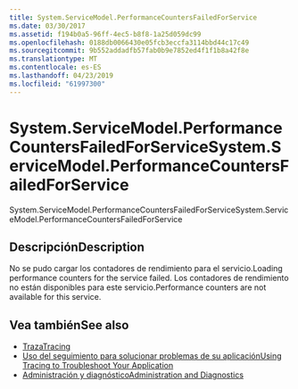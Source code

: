 ```yaml
---
title: System.ServiceModel.PerformanceCountersFailedForService
ms.date: 03/30/2017
ms.assetid: f194b0a5-96ff-4ec5-b8f8-1a25d059dc99
ms.openlocfilehash: 0188db0066430e05fcb3eccfa3114bbd44c17c49
ms.sourcegitcommit: 9b552addadfb57fab0b9e7852ed4f1f1b8a42f8e
ms.translationtype: MT
ms.contentlocale: es-ES
ms.lasthandoff: 04/23/2019
ms.locfileid: "61997300"
---
```

# <a name="systemservicemodelperformancecountersfailedforservice"></a><span data-ttu-id="b2dd9-102">System.ServiceModel.PerformanceCountersFailedForService</span><span class="sxs-lookup"><span data-stu-id="b2dd9-102">System.ServiceModel.PerformanceCountersFailedForService</span></span>
<span data-ttu-id="b2dd9-103">System.ServiceModel.PerformanceCountersFailedForService</span><span class="sxs-lookup"><span data-stu-id="b2dd9-103">System.ServiceModel.PerformanceCountersFailedForService</span></span>  
  
## <a name="description"></a><span data-ttu-id="b2dd9-104">Descripción</span><span class="sxs-lookup"><span data-stu-id="b2dd9-104">Description</span></span>  
 <span data-ttu-id="b2dd9-105">No se pudo cargar los contadores de rendimiento para el servicio.</span><span class="sxs-lookup"><span data-stu-id="b2dd9-105">Loading performance counters for the service failed.</span></span> <span data-ttu-id="b2dd9-106">Los contadores de rendimiento no están disponibles para este servicio.</span><span class="sxs-lookup"><span data-stu-id="b2dd9-106">Performance counters are not available for this service.</span></span>  
  
## <a name="see-also"></a><span data-ttu-id="b2dd9-107">Vea también</span><span class="sxs-lookup"><span data-stu-id="b2dd9-107">See also</span></span>

- [<span data-ttu-id="b2dd9-108">Traza</span><span class="sxs-lookup"><span data-stu-id="b2dd9-108">Tracing</span></span>](../../../../../docs/framework/wcf/diagnostics/tracing/index.md)
- [<span data-ttu-id="b2dd9-109">Uso del seguimiento para solucionar problemas de su aplicación</span><span class="sxs-lookup"><span data-stu-id="b2dd9-109">Using Tracing to Troubleshoot Your Application</span></span>](../../../../../docs/framework/wcf/diagnostics/tracing/using-tracing-to-troubleshoot-your-application.md)
- [<span data-ttu-id="b2dd9-110">Administración y diagnóstico</span><span class="sxs-lookup"><span data-stu-id="b2dd9-110">Administration and Diagnostics</span></span>](../../../../../docs/framework/wcf/diagnostics/index.md)
